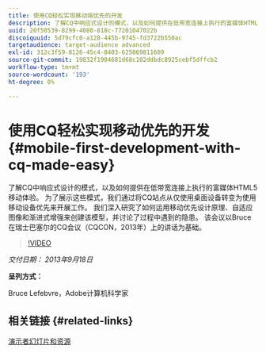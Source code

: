 ```yaml
---
title: 使用CQ轻松实现移动端优先的开发
description: 了解CQ中响应式设计的模式，以及如何提供在低带宽连接上执行的富媒体HTML5移动体验。 为了展示这些模式，我们通过将CQ站点从仅使用桌面设备转变为使用移动设备优先来开展工作。 我们深入研究了如何运用移动优先设计原理、自适应图像和渐进式增强来创建该模型，并讨论了过程中遇到的隐患。 该会议以Bruce在瑞士巴塞尔的CQ会议（CQCON，2013年）上的讲话为基础。
uuid: 20f50539-8299-4080-818c-77201047022b
discoiquuid: 5d79cfc0-a128-445b-9745-fd3722b550ac
targetaudience: target-audience advanced
exl-id: 312c3f59-8126-45c4-8403-625069811609
source-git-commit: 19832f1904681d68c102ddbdc8925cebf5dffcb2
workflow-type: tm+mt
source-wordcount: '193'
ht-degree: 0%

---
```


# 使用CQ轻松实现移动优先的开发{#mobile-first-development-with-cq-made-easy}

了解CQ中响应式设计的模式，以及如何提供在低带宽连接上执行的富媒体HTML5移动体验。 为了展示这些模式，我们通过将CQ站点从仅使用桌面设备转变为使用移动设备优先来开展工作。 我们深入研究了如何运用移动优先设计原理、自适应图像和渐进式增强来创建该模型，并讨论了过程中遇到的隐患。 该会议以Bruce在瑞士巴塞尔的CQ会议（CQCON，2013年）上的讲话为基础。

>[!VIDEO](https://video.tv.adobe.com/v/19572/?quality=9)

*交付日期： 2013年9月18日*

**呈列方式：**

Bruce Lefebvre，Adobe计算机科学家

## 相关链接 {#related-links}

[演示者幻灯片和资源](http://brucelefebvre.com/blog/2013/09/18/cq-gems-mobile-first-development/)
